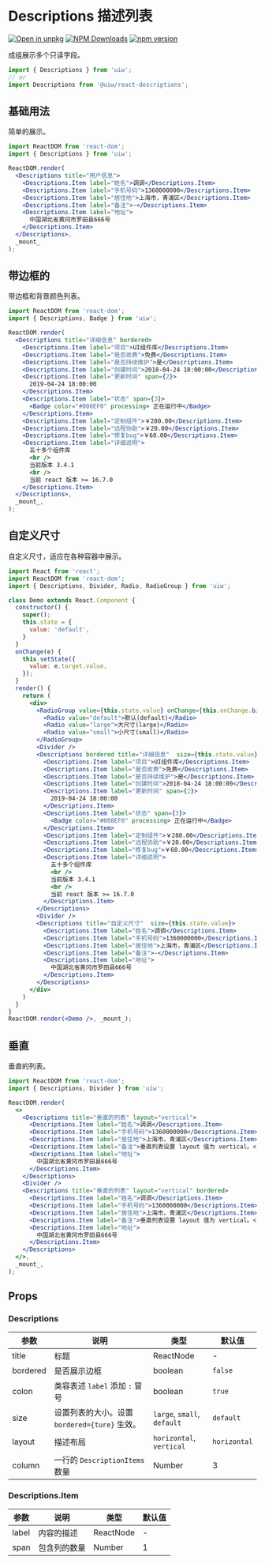 Descriptions 描述列表
===

[![Open in unpkg](https://img.shields.io/badge/Open%20in-unpkg-blue)](https://uiwjs.github.io/npm-unpkg/#/pkg/@uiw/react-descriptions/file/README.md)
[![NPM Downloads](https://img.shields.io/npm/dm/@uiw/react-descriptions.svg?style=flat)](https://www.npmjs.com/package/@uiw/react-descriptions)
[![npm version](https://img.shields.io/npm/v/@uiw/react-descriptions.svg?label=@uiw/react-descriptions)](https://npmjs.com/@uiw/react-descriptions)

成组展示多个只读字段。

```jsx
import { Descriptions } from 'uiw';
// or
import Descriptions from '@uiw/react-descriptions';
```

## 基础用法

简单的展示。

<!--rehype:bgWhite=true&codeSandbox=true&codePen=true&noScroll=true-->
```jsx
import ReactDOM from 'react-dom';
import { Descriptions } from 'uiw';

ReactDOM.render(
  <Descriptions title="用户信息">
    <Descriptions.Item label="姓名">调调</Descriptions.Item>
    <Descriptions.Item label="手机号码">1360000000</Descriptions.Item>
    <Descriptions.Item label="居住地">上海市，青浦区</Descriptions.Item>
    <Descriptions.Item label="备注">-</Descriptions.Item>
    <Descriptions.Item label="地址">
      中国湖北省黄冈市罗田县666号
    </Descriptions.Item>
  </Descriptions>,
  _mount_
);
```

## 带边框的

带边框和背景颜色列表。

<!--rehype:bgWhite=true&codeSandbox=true&codePen=true&noScroll=true-->
```jsx
import ReactDOM from 'react-dom';
import { Descriptions, Badge } from 'uiw';

ReactDOM.render(
  <Descriptions title="详细信息" bordered>
    <Descriptions.Item label="项目">UI组件库</Descriptions.Item>
    <Descriptions.Item label="是否收费">免费</Descriptions.Item>
    <Descriptions.Item label="是否持续维护">是</Descriptions.Item>
    <Descriptions.Item label="创建时间">2018-04-24 18:00:00</Descriptions.Item>
    <Descriptions.Item label="更新时间" span={2}>
      2019-04-24 18:00:00
    </Descriptions.Item>
    <Descriptions.Item label="状态" span={3}>
      <Badge color="#008EF0" processing> 正在运行中</Badge>
    </Descriptions.Item>
    <Descriptions.Item label="定制组件">￥280.00</Descriptions.Item>
    <Descriptions.Item label="远程协助">￥20.00</Descriptions.Item>
    <Descriptions.Item label="修复bug">￥60.00</Descriptions.Item>
    <Descriptions.Item label="详细说明">
      五十多个组件库
      <br />
      当前版本 3.4.1
      <br />
      当前 react 版本 >= 16.7.0
    </Descriptions.Item>
  </Descriptions>,
  _mount_,
);
```

## 自定义尺寸

自定义尺寸，适应在各种容器中展示。

<!--rehype:bgWhite=true&codeSandbox=true&codePen=true&noScroll=true-->
```jsx
import React from 'react';
import ReactDOM from 'react-dom';
import { Descriptions, Divider, Radio, RadioGroup } from 'uiw';

class Demo extends React.Component {
  constructor() {
    super();
    this.state = {
      value: 'default',
    }
  }
  onChange(e) {
    this.setState({
      value: e.target.value,
    });
  }
  render() {
    return (
      <div>
        <RadioGroup value={this.state.value} onChange={this.onChange.bind(this)}>
          <Radio value="default">默认(default)</Radio>
          <Radio value="large">大尺寸(large)</Radio>
          <Radio value="small">小尺寸(small)</Radio>
        </RadioGroup>
        <Divider />
        <Descriptions bordered title="详细信息"  size={this.state.value}>
          <Descriptions.Item label="项目">UI组件库</Descriptions.Item>
          <Descriptions.Item label="是否收费">免费</Descriptions.Item>
          <Descriptions.Item label="是否持续维护">是</Descriptions.Item>
          <Descriptions.Item label="创建时间">2018-04-24 18:00:00</Descriptions.Item>
          <Descriptions.Item label="更新时间" span={2}>
            2019-04-24 18:00:00
          </Descriptions.Item>
          <Descriptions.Item label="状态" span={3}>
            <Badge color="#008EF0" processing> 正在运行中</Badge>
          </Descriptions.Item>
          <Descriptions.Item label="定制组件">￥280.00</Descriptions.Item>
          <Descriptions.Item label="远程协助">￥20.00</Descriptions.Item>
          <Descriptions.Item label="修复bug">￥60.00</Descriptions.Item>
          <Descriptions.Item label="详细说明">
            五十多个组件库
            <br />
            当前版本 3.4.1
            <br />
            当前 react 版本 >= 16.7.0
          </Descriptions.Item>
        </Descriptions>
        <Divider />
        <Descriptions title="自定义尺寸"  size={this.state.value}>
          <Descriptions.Item label="姓名">调调</Descriptions.Item>
          <Descriptions.Item label="手机号码">1360000000</Descriptions.Item>
          <Descriptions.Item label="居住地">上海市，青浦区</Descriptions.Item>
          <Descriptions.Item label="备注">-</Descriptions.Item>
          <Descriptions.Item label="地址">
            中国湖北省黄冈市罗田县666号
          </Descriptions.Item>
        </Descriptions>
      </div>
    )
  }
}
ReactDOM.render(<Demo />, _mount_);
```

## 垂直

垂直的列表。

<!--rehype:bgWhite=true&codeSandbox=true&codePen=true&noScroll=true-->
```jsx
import ReactDOM from 'react-dom';
import { Descriptions, Divider } from 'uiw';

ReactDOM.render(
  <>
    <Descriptions title="垂直的列表" layout="vertical">
      <Descriptions.Item label="姓名">调调</Descriptions.Item>
      <Descriptions.Item label="手机号码">1360000000</Descriptions.Item>
      <Descriptions.Item label="居住地">上海市，青浦区</Descriptions.Item>
      <Descriptions.Item label="备注">垂直列表设置 layout 值为 vertical。</Descriptions.Item>
      <Descriptions.Item label="地址">
        中国湖北省黄冈市罗田县666号
      </Descriptions.Item>
    </Descriptions>
    <Divider />
    <Descriptions title="垂直的列表" layout="vertical" bordered>
      <Descriptions.Item label="姓名">调调</Descriptions.Item>
      <Descriptions.Item label="手机号码">1360000000</Descriptions.Item>
      <Descriptions.Item label="居住地">上海市，青浦区</Descriptions.Item>
      <Descriptions.Item label="备注">垂直列表设置 layout 值为 vertical。</Descriptions.Item>
      <Descriptions.Item label="地址">
        中国湖北省黄冈市罗田县666号
      </Descriptions.Item>
    </Descriptions>
  </>,
  _mount_,
);
```

## Props

### Descriptions

| 参数 | 说明 | 类型 | 默认值 |
| ---- | ---- | ---- | ---- |
| title | 标题 | ReactNode | - |
| bordered | 是否展示边框 | boolean | `false` |
| colon | 类容表述 `label` 添加 `:` 冒号 | boolean | `true` |
| size | 设置列表的大小。设置 `bordered={ture}` 生效。 | `large`, `small`, `default` | `default` |
| layout | 描述布局 | `horizontal`, `vertical` | `horizontal` |
| column | 一行的 `DescriptionItems` 数量 | Number | 3 |

### Descriptions.Item

| 参数 | 说明 | 类型 | 默认值 |
| ---- | ---- | ---- | ---- |
| label | 内容的描述 | ReactNode | - |
| span | 包含列的数量 | Number | 1 |